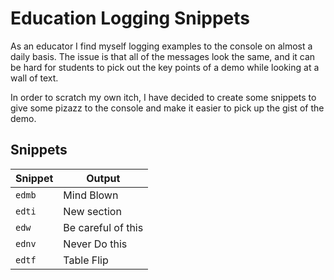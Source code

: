# Education Logging Snippets

As an educator I find myself logging examples to the console on almost a daily basis. The issue is that all of the messages look the same, and it can be hard for students to pick out the key points of a demo while looking at a wall of text.

In order to scratch my own itch, I have decided to create some snippets to give some pizazz to the console and make it easier to pick up the gist of the demo.

## Snippets

| Snippet | Output             |
| ------- | ------------------ |
| `edmb`  | Mind Blown         |
| `edti`  | New section        |
| `edw`   | Be careful of this |
| `ednv`  | Never Do this      |
| `edtf`  | Table Flip         |
